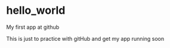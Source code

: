 # hello_world
My first app at github

This is just to practice with gitHub and get my app running soon
